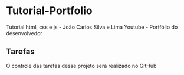 # Tutorial-Portfolio
Tutorial html, css e js - João Carlos Silva e Lima Youtube - Portfólio do desenvolvedor

## Tarefas
O controle das tarefas desse projeto será realizado no GitHub